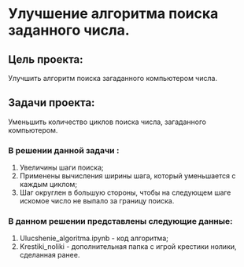 # Улучшение алгоритма поиска заданного числа.

## Цель проекта:
Улучшить алгоритм поиска загаданного компьютером числа. 

## Задачи проекта:
Уменьшить количество циклов поиска числа, загаданного компьютером.

### В решении данной задачи :
1. Увеличины шаги поиска;
2. Применены вычисления ширины шага, который уменьшается с каждым циклом;
3. Шаг округлен в большую стороны, чтобы на следующем шаге искомое число не выпало за границу поиска.

### В данном решении представлены следующие данные:
1. Ulucshenie_algoritma.ipynb - код алгоритма;
2. Krestiki_noliki - дополнительная папка с игрой крестики нолики, сделанная ранее. 
